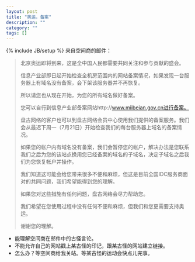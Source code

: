 ```yaml
---
layout: post
title: "奥运，备案"
description: ""
category: ""
tags: []
---
```

{% include JB/setup %}
来自空间商的邮件：

> 北京奥运即将到来，这是全中国人民都需要共同关注和参与贡献的盛会。
> 
> 信息产业部即日起开始检查全机房范围内的网站备案情况，如果发现一台服务器上有域名没有备案，会下架该服务器并不再恢复。
> 
> 所以请您也从现在开始，为您的所有域名做好备案。
> 
> 您可以自行到信息产业部备案网站http://www.miibeian.gov.cn进行备案。
> 
> 盘古网络的客户也可以到盘古网络会员中心使用我们提供的备案服务。我们会从最迟下周一（7月21日）开始检查我们的每台服务器上域名的备案情况。
> 
> 如果您的帐户内有域名没有备案，我们会暂停您的帐户，解决办法是您联系我们之后为您的该站点换用您已经备案的域名的子域名，决定子域名之后我们为您恢复帐户并操作。
> 
> 我们知道这可能会给您带来很多不便和麻烦，但这是目前全国IDC服务商面对的共同问题，我们希望能得到您的理解。
> 
> 如果您对这些措施有任何问题，盘古网络会尽力帮助您。
> 
> 我们希望在您使用过程中没有任何不便和麻烦，但我们和您更需要支持奥运。
> 
> 谢谢您的理解。

- 能理解空间商在邮件中的古怪言论。
- 不能允许自己的网站戳上某古怪的印记，跟某古怪的网站建立链接。
- 怎么办？等空间商给我关站。等某古怪的运动会快点儿完事。